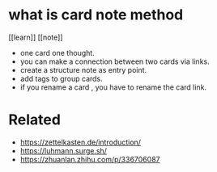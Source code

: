 # what is card note method
[[learn]] [[note]]

- one card one thought.
- you can make a connection between two cards via links.
- create a structure note as entry point.
- add tags to group cards.
- if you rename a card , you have to rename the card link.

# Related
- https://zettelkasten.de/introduction/
- https://luhmann.surge.sh/
- https://zhuanlan.zhihu.com/p/336706087
